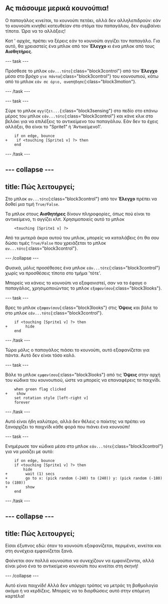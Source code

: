 ## Ας πιάσουμε μερικά κουνούπια!

Ο παπαγάλος κινείται, το κουνούπι πετάει, αλλά δεν αλληλεπιδρούν: εάν το κουνούπι κινηθεί κατευθείαν στο στόμα του παπαγάλου, δεν συμβαίνει τίποτα. Ώρα να το αλλάξεις!

Κατ ' αρχάς, πρέπει να ξέρεις εάν το κουνούπι αγγίζει τον παπαγάλο. Για αυτό, θα χρειαστείς ένα μπλοκ από τον **Έλεγχο** κι ένα μπλοκ από τους **Αισθητήρες**.

--- task ---

Πρόσθεσε το μπλοκ `εάν...τότε`{:class="block3control"} από τον **Έλεγχο** μέσα στο βρόχο `για πάντα`{:class="block3control"} του κουνουπιού, κάτω από το μπλοκ `εάν σε όριο, αναπήδησε`{:class="block3motion"}.

--- /task ---

--- task ---

Σύρε το μπλοκ `αγγίζει...`{:class="block3sensing"} στο πεδίο στο επάνω μέρος του μπλοκ `εάν...τότε`{:class="block3control"} και κάνε κλικ στο βελάκι για να επιλέξεις το αντικείμενο του παπαγάλου. Εάν δεν το έχεις αλλάξει, θα είναι το "Sprite1" ή 'Αντικείμενο1'.

```blocks3
    if on edge, bounce
+    if <touching [Sprite1 v] ?> then
    end
```

--- /task ---

--- collapse ---
---
title: Πώς λειτουργεί;
---

Στο μπλοκ `αν...τότε`{:class="block3control"} από τον **Έλεγχο** πρέπει να δοθεί μια τιμή `True/False`.

Τα μπλοκ στους **Αισθητήρες** δίνουν πληροφορίες, όπως πού είναι το αντικείμενο, τι αγγίζει κλπ. Χρησιμοποιείς αυτό το μπλοκ

```blocks3
    <touching [Sprite1 v] ?>
```

Από τα μυτερά άκρα αυτού του μπλοκ, μπορείς να καταλάβεις ότι θα σου δώσει τιμές `True/False` που χρειάζεται το μπλοκ `αν...τότε`{:class="block3control"}.

--- /collapse ---

Φυσικά, μόλις προσέθεσες ένα μπλοκ `εάν...τότε`{:class="block3control"} χωρίς να προσθέσεις τίποτα στο τμήμα 'τότε'.

Μπορείς να κάνεις το κουνούπι να εξαφανιστεί, σαν να το έφαγε ο παπαγάλος, χρησιμοποιώντας το μπλοκ `εξαφανίσου`{:class="block3looks"}.

--- task ---

Βρες το μπλοκ `εξαφανίσου`{:class="block3looks"} στις **Όψεις** και βάλε το στο μπλοκ `εάν...τότε`{:class="block3control"}.

```blocks3
    if <touching [Sprite1 v] ?> then
+        hide
    end
```

--- /task ---

Τώρα μόλις ο παπαγάλος πιάσει το κουνούπι, αυτό εξαφανίζεται για πάντα. Αυτό δεν είναι τόσο καλό.

--- task ---

Βάλε το μπλοκ `εμφανίσου`{:class="block3looks"} από τις **Όψεις** στην αρχή του κώδικα του κουνουπιού, ώστε να μπορείς να επαναφέρεις το παιχνίδι.

```blocks3
    when green flag clicked
+    show
    set rotation style [left-right v]
    forever
```

--- /task ---

Αυτό είναι ήδη καλύτερο, αλλά δεν θέλεις ο παίκτης να πρέπει να ξαναρχίζει το παιχνίδι κάθε φορά που πιάνει ένα κουνούπι!

--- task ---

Ενημέρωσε τον κώδικα μέσα στο μπλοκ `εάν...τότε`{:class="block3control"} για να μοιάζει με αυτό:

```blocks3
    if on edge, bounce
    if <touching [Sprite1 v] ?> then
        hide
+        wait (1) secs
+        go to x: (pick random (-240) to (240)) y: (pick random (-180) to (180))
+        show
    end
```

--- /task ---

--- collapse ---
---
title: Πώς λειτουργεί;
---

Είσαι έξυπνος εδώ: όταν το κουνούπι εξαφανίζεται, περιμένει, κινείται και στη συνέχεια εμφανίζεται ξανά.

Φαίνεται σαν πολλά κουνούπια να συνεχίζουν να εμφανίζονται, αλλά είναι μόνο ένα το αντικείμενο κουνούπι που κινείται στη σκηνή!

--- /collapse ---

Αυτό είναι παιχνίδι! Αλλά δεν υπάρχει τρόπος να μετράς τη βαθμολογία ακόμα ή να κερδίζεις. Μπορείς να το διορθώσεις αυτό στην επόμενη καρτέλα!
